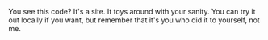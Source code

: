 You see this code? It's a site. It toys around with your sanity. You can try it out locally if you want, but remember that it's you who did it to yourself, not me.
